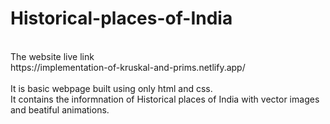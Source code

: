 # Historical-places-of-India
<br>
The website live link
<br>
https://implementation-of-kruskal-and-prims.netlify.app/
<br>
<br>
It is basic webpage built using only html and css.
<br>
It contains the informnation of Historical places of India with vector images and beatiful animations.

